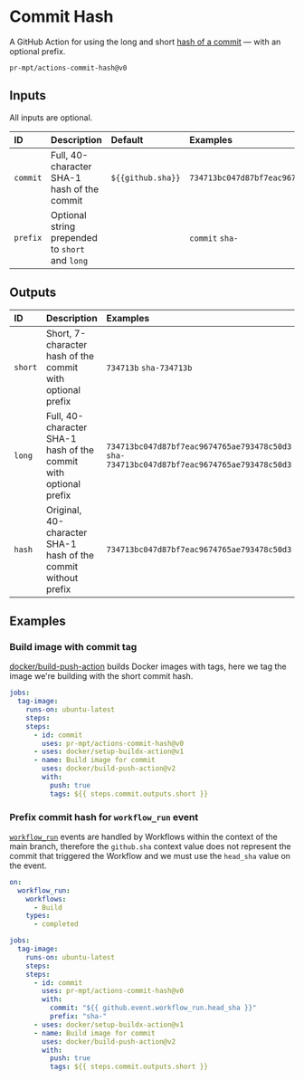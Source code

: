 # Commit Hash

A GitHub Action for using the long and short [hash of a commit][git/commits]
&mdash; with an optional prefix.

```
pr-mpt/actions-commit-hash@v0
```

## Inputs

All inputs are optional.

| ID | Description | Default | Examples |
| :- | :---------- | :------ | :------- |
| `commit` | Full, 40-character SHA-1 hash of the commit | `${{github.sha}}` | `734713bc047d87bf7eac9674765ae793478c50d3` |
| `prefix` | Optional string prepended to `short` and `long` |  | `commit` `sha-` |

## Outputs

| ID | Description | Examples |
| :- | :---------- | :------ |
| `short` | Short, 7-character hash of the commit with optional prefix | `734713b` `sha-734713b` |
| `long` | Full, 40-character SHA-1 hash of the commit with optional prefix | `734713bc047d87bf7eac9674765ae793478c50d3` `sha-734713bc047d87bf7eac9674765ae793478c50d3` |
| `hash` | Original, 40-character SHA-1 hash of the commit without prefix | `734713bc047d87bf7eac9674765ae793478c50d3` |

## Examples

### Build image with commit tag

[docker/build-push-action] builds Docker images with tags, here we tag the image
we're building with the short commit hash.

```yaml
jobs:
  tag-image:
    runs-on: ubuntu-latest
    steps:
    steps:
      - id: commit
        uses: pr-mpt/actions-commit-hash@v0
      - uses: docker/setup-buildx-action@v1
      - name: Build image for commit
        uses: docker/build-push-action@v2
        with:
          push: true
          tags: ${{ steps.commit.outputs.short }}
```

### Prefix commit hash for `workflow_run` event

[`workflow_run`][events/workflow_run] events are handled by Workflows within the
context of the main branch, therefore the `github.sha` context value does not
represent the commit that triggered the Workflow and we must use the `head_sha`
value on the event.

```yaml
on:
  workflow_run:
    workflows:
      - Build
    types:
      - completed

jobs:
  tag-image:
    runs-on: ubuntu-latest
    steps:
    steps:
      - id: commit
        uses: pr-mpt/actions-commit-hash@v0
        with:
          commit: "${{ github.event.workflow_run.head_sha }}"
          prefix: "sha-"
      - uses: docker/setup-buildx-action@v1
      - name: Build image for commit
        uses: docker/build-push-action@v2
        with:
          push: true
          tags: ${{ steps.commit.outputs.short }}
```

[git/commits]: https://git-scm.com/book/en/v2/Git-Basics-Viewing-the-Commit-History
[docker/build-push-action]: https://github.com/docker/build-push-action
[events/workflow_run]: https://docs.github.com/en/actions/reference/events-that-trigger-workflows#workflow_run
